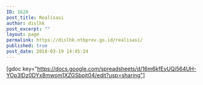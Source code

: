 ```yaml
---
ID: 1628
post_title: Realisasi
author: dislhk
post_excerpt: ""
layout: page
permalink: https://dislhk.ntbprov.go.id/realisasi/
published: true
post_date: 2018-03-19 14:45:24
---
```

[gdoc key="https://docs.google.com/spreadsheets/d/16m6kfEyUQi564UH-YOp3lDz0DYx8mwom1XZGSbpjt04/edit?usp=sharing"]
